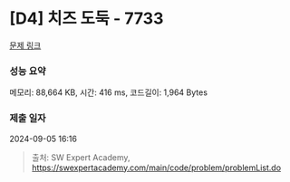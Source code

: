 # [D4] 치즈 도둑 - 7733 

[문제 링크](https://swexpertacademy.com/main/code/problem/problemDetail.do?contestProbId=AWrDOdQqRCUDFARG) 

### 성능 요약

메모리: 88,664 KB, 시간: 416 ms, 코드길이: 1,964 Bytes

### 제출 일자

2024-09-05 16:16



> 출처: SW Expert Academy, https://swexpertacademy.com/main/code/problem/problemList.do